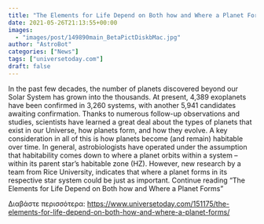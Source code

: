 ```yaml
---
title: "The Elements for Life Depend on Both how and Where a Planet Forms"
date: 2021-05-26T21:13:55+00:00
images:
  - "images/post/149890main_BetaPictDiskbMac.jpg"
author: "AstroBot"
categories: ["News"]
tags: ["universetoday.com"]
draft: false
---
```


In the past few decades, the number of planets discovered beyond our Solar System has grown into the thousands. At present, 4,389 exoplanets have been confirmed in 3,260 systems, with another 5,941 candidates awaiting confirmation. Thanks to numerous follow-up observations and studies, scientists have learned a great deal about the types of planets that exist in our Universe, how planets form, and how they evolve. A key consideration in all of this is how planets become (and remain) habitable over time. In general, astrobiologists have operated under the assumption that habitability comes down to where a planet orbits within a system – within its parent star’s habitable zone (HZ). However, new research by a team from Rice University, indicates that where a planet forms in its respective star system could be just as important.  Continue reading “The Elements for Life Depend on Both how and Where a Planet Forms” 

Διαβάστε περισσότερα: https://www.universetoday.com/151175/the-elements-for-life-depend-on-both-how-and-where-a-planet-forms/
